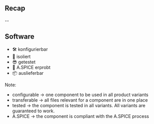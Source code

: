 ## Recap

--

## Software    

* 🛠️ konfigurierbar <!-- .element: class="fragment custom blur" -->
* 🧩 isoliert  <!-- .element: class="fragment custom blur" -->
* 😎 getestet <!-- .element: class="fragment custom blur" -->
* 🔎 A.SPICE erprobt <!-- .element: class="fragment custom blur" -->
* 📦 auslieferbar <!-- .element: class="fragment custom blur" -->

Note:
* configurable -> one component to be used in all product variants
* transferable -> all files relevant for a component are in one place
* tested -> the component is tested in all variants. All variants are guaranteed to work.
* A.SPICE -> the component is compliant with the A.SPICE process